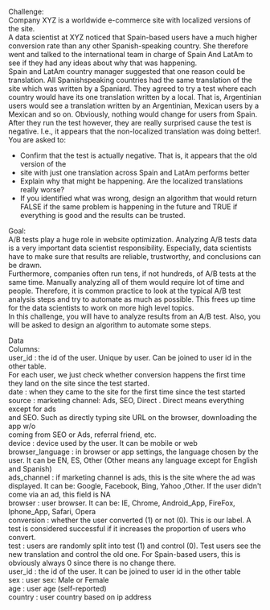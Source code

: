 Challenge:<br/>
Company XYZ is a worldwide e-commerce site with localized versions of the site.<br/>
A data scientist at XYZ noticed that Spain-based users have a much higher conversion rate than
any other Spanish-speaking country. She therefore went and talked to the international team in
charge of Spain And LatAm to see if they had any ideas about why that was happening.<br/>
Spain and LatAm country manager suggested that one reason could be translation. All Spanishspeaking
countries had the same translation of the site which was written by a Spaniard. They
agreed to try a test where each country would have its one translation written by a local. That is,
Argentinian users would see a translation written by an Argentinian, Mexican users by a Mexican
and so on. Obviously, nothing would change for users from Spain.<br/>
After they run the test however, they are really surprised cause the test is negative. I.e., it
appears that the non-localized translation was doing better!.<br/>
You are asked to:<br/>
* Confirm that the test is actually negative. That is, it appears that the old version of the
* site with just one translation across Spain and LatAm performs better <br/>
* Explain why that might be happening. Are the localized translations really worse?<br/>
* If you identified what was wrong, design an algorithm that would return FALSE if the
same problem is happening in the future and TRUE if everything is good and the results
can be trusted.<br/>


Goal:<br/>
A/B tests play a huge role in website optimization. Analyzing A/B tests data is a very important
data scientist responsibility. Especially, data scientists have to make sure that results are
reliable, trustworthy, and conclusions can be drawn.<br/>
Furthermore, companies often run tens, if not hundreds, of A/B tests at the same time. Manually
analyzing all of them would require lot of time and people. Therefore, it is common practice to
look at the typical A/B test analysis steps and try to automate as much as possible. This frees
up time for the data scientists to work on more high level topics.<br/>
In this challenge, you will have to analyze results from an A/B test. Also, you will be asked to
design an algorithm to automate some steps.<br/>

Data<br/>
Columns:<br/>
user_id : the id of the user. Unique by user. Can be joined to user id in the other table.<br/>
For each user, we just check whether conversion happens the first time they land on the
site since the test started.<br/>
date : when they came to the site for the first time since the test started<br/>
source : marketing channel: Ads, SEO, Direct . Direct means everything except for ads<br/>
and SEO. Such as directly typing site URL on the browser, downloading the app w/o<br/>
coming from SEO or Ads, referral friend, etc.<br/>
device : device used by the user. It can be mobile or web<br/>
browser_language : in browser or app settings, the language chosen by the user. It can
be EN, ES, Other (Other means any language except for English and Spanish)<br/>
ads_channel : if marketing channel is ads, this is the site where the ad was displayed. It
can be: Google, Facebook, Bing, Yahoo ,Other. If the user didn't come via an ad, this
field is NA<br/>
browser : user browser. It can be: IE, Chrome, Android_App, FireFox, Iphone_App,
Safari, Opera<br/>
conversion : whether the user converted (1) or not (0). This is our label. A test is
considered successful if it increases the proportion of users who convert.<br/>
test : users are randomly split into test (1) and control (0). Test users see the new
translation and control the old one. For Spain-based users, this is obviously always 0
since there is no change there.<br/>
user_id : the id of the user. It can be joined to user id in the other table<br/>
sex : user sex: Male or Female<br/>
age : user age (self-reported)<br/>
country : user country based on ip address<br/>
